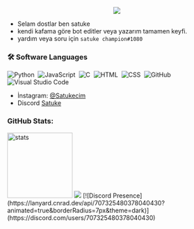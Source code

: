 <p align="center">
    <a href="https://Thesatuke.github.io">
        <img
            src="https://readme-typing-svg.herokuapp.com?size=15&width=290&lines=Created+By+Satuke+🎃"
        />
    </a>
</p>

- Selam dostlar ben satuke
- kendi kafama göre bot editler veya yazarım tamamen keyfi.
- yardım veya soru için `satuke champion#1080`


### 🛠 Software Languages

![Python](https://img.shields.io/badge/-Python-05122A?style=flat&logo=python)&nbsp;
![JavaScript](https://img.shields.io/badge/-JavaScript-05122A?style=flat&logo=javascript)&nbsp;
![C](https://img.shields.io/badge/-C-05122A?style=flat&logo=C&logoColor=A8B9CC)&nbsp;
![HTML](https://img.shields.io/badge/-HTML-05122A?style=flat&logo=HTML5)&nbsp;
![CSS](https://img.shields.io/badge/-CSS-05122A?style=flat&logo=CSS3&logoColor=1572B6)&nbsp;
![GitHub](https://img.shields.io/badge/-GitHub-05122A?style=flat&logo=github)&nbsp;
![Visual Studio Code](https://img.shields.io/badge/-Visual%20Studio%20Code-05122A?style=flat&logo=visual-studio-code&logoColor=007ACC)&nbsp;


- İnstagram: [@Satukecim](https://instagram.com/satukecim)
- Discord [Satuke](https://discord.com/users/707325480378040430)


<h3 align="left">GitHub Stats:</h3>
<p align="left">
   <img src="https://github-readme-stats.vercel.app/api?username=TheSatuke&count_private=true&show_icons=true&theme=dark&hide_border=true" width="%100" height="150px" alt="stats" />
   <img src="https://github-readme-stats.vercel.app/api/top-langs/?username=TheSatuke&layout=compact&theme=dark&hide_border=true" />
[![Discord Presence](https://lanyard.cnrad.dev/api/707325480378040430?animated=true&borderRadius=7px&theme=dark)](https://discord.com/users/707325480378040430)
</p>


